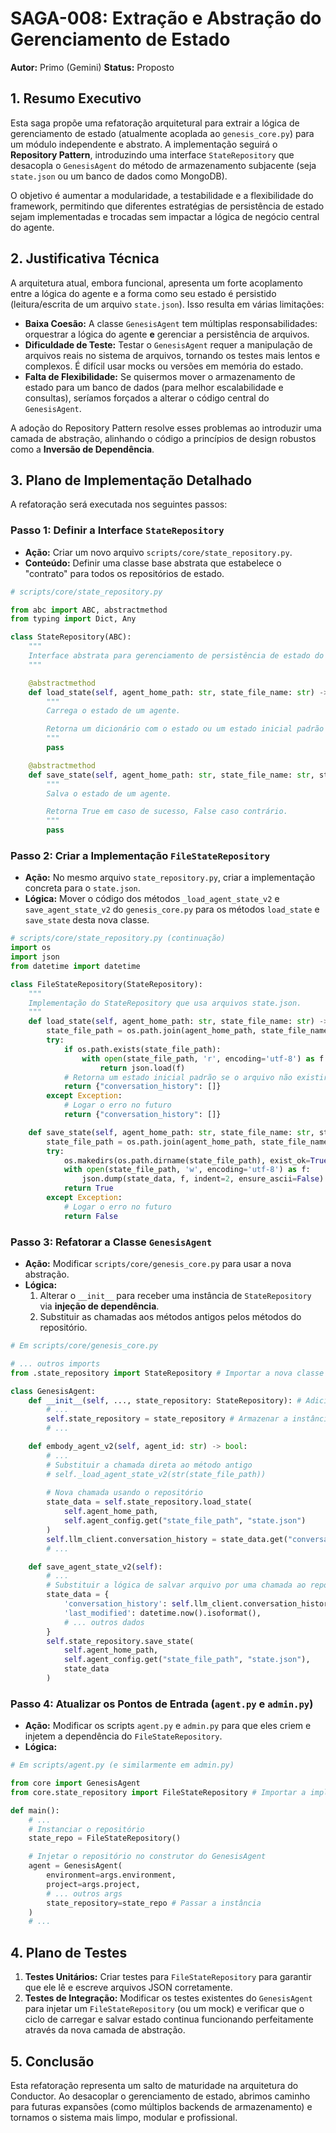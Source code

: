 # SAGA-008: Extração e Abstração do Gerenciamento de Estado

**Autor:** Primo (Gemini)
**Status:** Proposto

## 1. Resumo Executivo

Esta saga propõe uma refatoração arquitetural para extrair a lógica de gerenciamento de estado (atualmente acoplada ao `genesis_core.py`) para um módulo independente e abstrato. A implementação seguirá o **Repository Pattern**, introduzindo uma interface `StateRepository` que desacopla o `GenesisAgent` do método de armazenamento subjacente (seja `state.json` ou um banco de dados como MongoDB).

O objetivo é aumentar a modularidade, a testabilidade e a flexibilidade do framework, permitindo que diferentes estratégias de persistência de estado sejam implementadas e trocadas sem impactar a lógica de negócio central do agente.

## 2. Justificativa Técnica

A arquitetura atual, embora funcional, apresenta um forte acoplamento entre a lógica do agente e a forma como seu estado é persistido (leitura/escrita de um arquivo `state.json`). Isso resulta em várias limitações:

- **Baixa Coesão:** A classe `GenesisAgent` tem múltiplas responsabilidades: orquestrar a lógica do agente **e** gerenciar a persistência de arquivos.
- **Dificuldade de Teste:** Testar o `GenesisAgent` requer a manipulação de arquivos reais no sistema de arquivos, tornando os testes mais lentos e complexos. É difícil usar mocks ou versões em memória do estado.
- **Falta de Flexibilidade:** Se quisermos mover o armazenamento de estado para um banco de dados (para melhor escalabilidade e consultas), seríamos forçados a alterar o código central do `GenesisAgent`.

A adoção do Repository Pattern resolve esses problemas ao introduzir uma camada de abstração, alinhando o código a princípios de design robustos como a **Inversão de Dependência**.

## 3. Plano de Implementação Detalhado

A refatoração será executada nos seguintes passos:

### Passo 1: Definir a Interface `StateRepository`

- **Ação:** Criar um novo arquivo `scripts/core/state_repository.py`.
- **Conteúdo:** Definir uma classe base abstrata que estabelece o "contrato" para todos os repositórios de estado.

```python
# scripts/core/state_repository.py

from abc import ABC, abstractmethod
from typing import Dict, Any

class StateRepository(ABC):
    """
    Interface abstrata para gerenciamento de persistência de estado do agente.
    """

    @abstractmethod
    def load_state(self, agent_home_path: str, state_file_name: str) -> Dict[str, Any]:
        """
        Carrega o estado de um agente.

        Retorna um dicionário com o estado ou um estado inicial padrão se não existir.
        """
        pass

    @abstractmethod
    def save_state(self, agent_home_path: str, state_file_name: str, state_data: Dict[str, Any]) -> bool:
        """
        Salva o estado de um agente.

        Retorna True em caso de sucesso, False caso contrário.
        """
        pass
```

### Passo 2: Criar a Implementação `FileStateRepository`

- **Ação:** No mesmo arquivo `state_repository.py`, criar a implementação concreta para o `state.json`.
- **Lógica:** Mover o código dos métodos `_load_agent_state_v2` e `save_agent_state_v2` do `genesis_core.py` para os métodos `load_state` e `save_state` desta nova classe.

```python
# scripts/core/state_repository.py (continuação)
import os
import json
from datetime import datetime

class FileStateRepository(StateRepository):
    """
    Implementação do StateRepository que usa arquivos state.json.
    """
    def load_state(self, agent_home_path: str, state_file_name: str) -> Dict[str, Any]:
        state_file_path = os.path.join(agent_home_path, state_file_name)
        try:
            if os.path.exists(state_file_path):
                with open(state_file_path, 'r', encoding='utf-8') as f:
                    return json.load(f)
            # Retorna um estado inicial padrão se o arquivo não existir
            return {"conversation_history": []}
        except Exception:
            # Logar o erro no futuro
            return {"conversation_history": []}

    def save_state(self, agent_home_path: str, state_file_name: str, state_data: Dict[str, Any]) -> bool:
        state_file_path = os.path.join(agent_home_path, state_file_name)
        try:
            os.makedirs(os.path.dirname(state_file_path), exist_ok=True)
            with open(state_file_path, 'w', encoding='utf-8') as f:
                json.dump(state_data, f, indent=2, ensure_ascii=False)
            return True
        except Exception:
            # Logar o erro no futuro
            return False
```

### Passo 3: Refatorar a Classe `GenesisAgent`

- **Ação:** Modificar `scripts/core/genesis_core.py` para usar a nova abstração.
- **Lógica:**
    1.  Alterar o `__init__` para receber uma instância de `StateRepository` via **injeção de dependência**.
    2.  Substituir as chamadas aos métodos antigos pelos métodos do repositório.

```python
# Em scripts/core/genesis_core.py

# ... outros imports
from .state_repository import StateRepository # Importar a nova classe

class GenesisAgent:
    def __init__(self, ..., state_repository: StateRepository): # Adicionar ao construtor
        # ...
        self.state_repository = state_repository # Armazenar a instância
        # ...

    def embody_agent_v2(self, agent_id: str) -> bool:
        # ...
        # Substituir a chamada direta ao método antigo
        # self._load_agent_state_v2(str(state_file_path))
        
        # Nova chamada usando o repositório
        state_data = self.state_repository.load_state(
            self.agent_home_path,
            self.agent_config.get("state_file_path", "state.json")
        )
        self.llm_client.conversation_history = state_data.get("conversation_history", [])
        # ...

    def save_agent_state_v2(self):
        # ...
        # Substituir a lógica de salvar arquivo por uma chamada ao repositório
        state_data = {
            'conversation_history': self.llm_client.conversation_history,
            'last_modified': datetime.now().isoformat(),
            # ... outros dados
        }
        self.state_repository.save_state(
            self.agent_home_path,
            self.agent_config.get("state_file_path", "state.json"),
            state_data
        )
```

### Passo 4: Atualizar os Pontos de Entrada (`agent.py` e `admin.py`)

- **Ação:** Modificar os scripts `agent.py` e `admin.py` para que eles criem e injetem a dependência do `FileStateRepository`.
- **Lógica:**

```python
# Em scripts/agent.py (e similarmente em admin.py)

from core import GenesisAgent
from core.state_repository import FileStateRepository # Importar a implementação

def main():
    # ...
    # Instanciar o repositório
    state_repo = FileStateRepository()

    # Injetar o repositório no construtor do GenesisAgent
    agent = GenesisAgent(
        environment=args.environment,
        project=args.project,
        # ... outros args
        state_repository=state_repo # Passar a instância
    )
    # ...
```

## 4. Plano de Testes

1.  **Testes Unitários:** Criar testes para `FileStateRepository` para garantir que ele lê e escreve arquivos JSON corretamente.
2.  **Testes de Integração:** Modificar os testes existentes do `GenesisAgent` para injetar um `FileStateRepository` (ou um mock) e verificar que o ciclo de carregar e salvar estado continua funcionando perfeitamente através da nova camada de abstração.

## 5. Conclusão

Esta refatoração representa um salto de maturidade na arquitetura do Conductor. Ao desacoplar o gerenciamento de estado, abrimos caminho para futuras expansões (como múltiplos backends de armazenamento) e tornamos o sistema mais limpo, modular e profissional.
